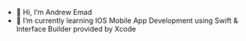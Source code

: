 - 👋 Hi, I’m Andrew Emad 
- 🌱 I’m currently learning IOS Mobile App Development using Swift & Interface Builder provided by Xcode


<!---
AndrewEmad98/AndrewEmad98 is a ✨ special ✨ repository because its `README.md` (this file) appears on your GitHub profile.
You can click the Preview link to take a look at your changes.
--->
